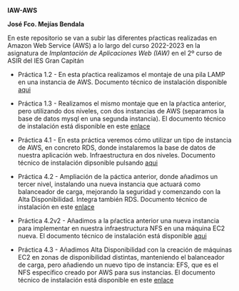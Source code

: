 **IAW-AWS**

**José Fco. Mejías Bendala**

En este repositorio se van a subir las diferentes pŕacticas realizadas en Amazon Web Service (AWS) a lo largo del curso 2022-2023 en la asignatura de *Implantación de Aplicaciones Web (IAW)* en el 2º curso de ASIR del IES Gran Capitán



* Práctica 1.2 - En esta pŕactica realizamos el montaje de una pila LAMP en una instancia de AWS. Documento técnico de instalación disponible [aqui](PRACTICA%201.2/IAWMej%C3%ADasBendalaJos%C3%A9Francisco-Pr1.2.pdf)

* Práctica 1.3 - Realizamos el mismo montaje que en la pŕactica anterior, pero utilizando dos niveles, con dos instancias de AWS (separamos la base de datos mysql en una segunda instancia). El documento técnico de instalación está disponible en este [enlace](./PRACTICA%201.3/IAWMej%C3%ADasBendalaJos%C3%A9Francisco-Pr1.3.pdf)

* Práctica 4.1 - En esta práctica veremos cómo utilizar un tipo de instancia de AWS, en concreto RDS, donde instalaremos la base de datos de nuestra aplicación web. Infraestructura en dos niveles. Documento técnico de instalación dipsonible pulsando [aqui](./PRACTICA%204.1/IAWMejiasBendalaJoseFco-Pr4.1.pdf)

* Práctica 4.2 - Ampliación de la páctica anterior, donde añadimos un tercer nivel, instalando una nueva instancia que actuará como balanceador de carga, mejorando la seguridad y comenzando con la Alta Disponibilidad. Integra también RDS. Documento técnico de instalación en este [enlace](./PRACTICA%204.2/IAWMej%C3%ADasBendalaJos%C3%A9Francisco-Pr4.2.pdf)

* Práctica 4.2v2 - Añadimos a la pŕactica anterior una nueva instancia para implementar en nuestra infraestructura NFS en una máquina EC2 nueva. El documento técnico de instalación está disponible [aqui](./PRACTICA%204.2v2/IAWMej%C3%ADasBendalaJos%C3%A9Francisco-Pr4.2v2.pdf)

* Práctica 4.3 - Añadimos Alta Disponibilidad con la creación de máquinas EC2 en zonas de disponibilidad distintas, manteniendo el balanceador de carga, pero añadiendo un nuevo tipo de instancia: EFS, que es el NFS específico creado por AWS para sus instancias. El documento técnico de instalación está disponible en este [enlace](./PRACTICA%204.3/IAWMej%C3%ADasBendalaJos%C3%A9Francisco-Pr4.3.pdf) 